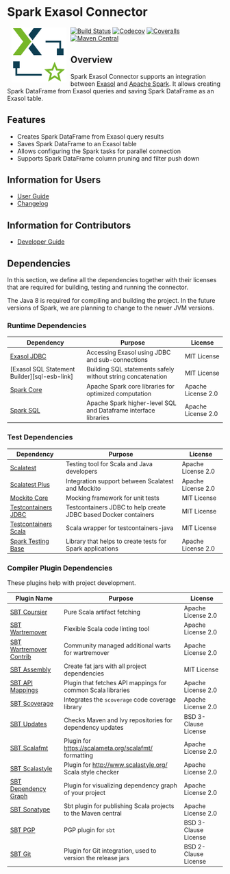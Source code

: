 # Spark Exasol Connector

<img alt="spark-exasol-connector logo" src="doc/images/spark-exasol-connector_128x128.png" style="float:left; padding:0px 10px 10px 10px;"/>

[![Build Status][travis-badge]][travis-link]
[![Codecov][codecov-badge]][codecov-link]
[![Coveralls][coveralls-badge]][coveralls-link]
[![Maven Central][maven-img-badge]][maven-link]

## Overview

Spark Exasol Connector supports an integration between [Exasol][exasol] and
[Apache Spark][spark]. It allows creating Spark DataFrame from Exasol queries
and saving Spark DataFrame as an Exasol table.

## Features

* Creates Spark DataFrame from Exasol query results
* Saves Spark DataFrame to an Exasol table
* Allows configuring the Spark tasks for parallel connection
* Supports Spark DataFrame column pruning and filter push down

## Information for Users

* [User Guide](doc/user_guide/user_guide.md)
* [Changelog](doc/changes/changelog.md)

## Information for Contributors

* [Developer Guide](doc/development/developer_guide.md)

## Dependencies

In this section, we define all the dependencies together with their licenses
that are required for building, testing and running the connector.

The Java 8 is required for compiling and building the project. In the future
versions of Spark, we are planning to change to the newer JVM versions.

### Runtime Dependencies

| Dependency                                  | Purpose                                                         | License              |
|---------------------------------------------|-----------------------------------------------------------------|----------------------|
| [Exasol JDBC][exasol-jdbc-link]             | Accessing Exasol using JDBC and sub-connections                 | MIT License          |
| [Exasol SQL Statement Builder][sql-esb-link]| Building SQL statements safely without string concatenation     | MIT License          |
| [Spark Core][spark]                         | Apache Spark core libraries for optimized computation           | Apache License 2.0   |
| [Spark SQL][spark-sql-link]                 | Apache Spark higher-level SQL and Dataframe interface libraries | Apache License 2.0   |

### Test Dependencies

| Dependency                                  | Purpose                                                         | License              |
|---------------------------------------------|-----------------------------------------------------------------|----------------------|
| [Scalatest][scalatest-link]                 | Testing tool for Scala and Java developers                      | Apache License 2.0   |
| [Scalatest Plus][scalatestplus-link]        | Integration support between Scalatest and Mockito               | Apache License 2.0   |
| [Mockito Core][mockitocore-link]            | Mocking framework for unit tests                                | MIT License          |
| [Testcontainers JDBC][tcont-jdbc-link]      | Testcontainers JDBC to help create JDBC based Docker containers | MIT License          |
| [Testcontainers Scala][tcont-scala-link]    | Scala wrapper for testcontainers-java                           | MIT License          |
| [Spark Testing Base][spark-testing-base]    | Library that helps to create tests for Spark applications       | Apache License 2.0   |

### Compiler Plugin Dependencies

These plugins help with project development.

| Plugin Name                                 | Purpose                                                         | License              |
|---------------------------------------------|-----------------------------------------------------------------|----------------------|
| [SBT Coursier][sbt-coursier-link]           | Pure Scala artifact fetching                                    | Apache License 2.0   |
| [SBT Wartremover][sbt-wartremover-link]     | Flexible Scala code linting tool                                | Apache License 2.0   |
| [SBT Wartremover Contrib][sbt-wcontrib-link]| Community managed additional warts for wartremover              | Apache License 2.0   |
| [SBT Assembly][sbt-assembly-link]           | Create fat jars with all project dependencies                   | MIT License          |
| [SBT API Mappings][sbt-apimapping-link]     | Plugin that fetches API mappings for common Scala libraries     | Apache License 2.0   |
| [SBT Scoverage][sbt-scoverage-link]         | Integrates the `scoverage` code coverage library                | Apache License 2.0   |
| [SBT Updates][sbt-updates-link]             | Checks Maven and Ivy repositories for dependency updates        | BSD 3-Clause License |
| [SBT Scalafmt][sbt-scalafmt-link]           | Plugin for https://scalameta.org/scalafmt/ formatting           | Apache License 2.0   |
| [SBT Scalastyle][sbt-style-link]            | Plugin for http://www.scalastyle.org/ Scala style checker       | Apache License 2.0   |
| [SBT Dependency Graph][sbt-depgraph-link]   | Plugin for visualizing dependency graph of your project         | Apache License 2.0   |
| [SBT Sonatype][sbt-sonatype-link]           | Sbt plugin for publishing Scala projects to the Maven central   | Apache License 2.0   |
| [SBT PGP][sbt-pgp-link]                     | PGP plugin for `sbt`                                            | BSD 3-Clause License |
| [SBT Git][sbt-git-link]                     | Plugin for Git integration, used to version the release jars    | BSD 2-Clause License |

[travis-badge]: https://travis-ci.com/exasol/spark-exasol-connector.svg?branch=master
[travis-link]: https://travis-ci.com/exasol/spark-exasol-connector
[codecov-badge]: https://codecov.io/gh/exasol/spark-exasol-connector/branch/master/graph/badge.svg
[codecov-link]: https://codecov.io/gh/exasol/spark-exasol-connector
[coveralls-badge]: https://coveralls.io/repos/github/exasol/spark-exasol-connector/badge.svg?branch=master
[coveralls-link]: https://coveralls.io/github/exasol/spark-exasol-connector?branch=master
[maven-img-badge]: https://img.shields.io/maven-central/v/com.exasol/spark-connector_2.12.svg
[maven-reg-badge]: https://maven-badges.herokuapp.com/maven-central/com.exasol/spark-connector_2.12/badge.svg
[maven-link]: https://maven-badges.herokuapp.com/maven-central/com.exasol/spark-connector_2.12
[exasol]: https://www.exasol.com/en/
[spark]: https://spark.apache.org/
[exasol-jdbc-link]: https://www.exasol.com/portal/display/DOWNLOAD/Exasol+Download+Section
[exasol-esb-link]: https://github.com/exasol/sql-statement-builder
[spark-sql-link]: https://spark.apache.org/sql/
[scalatest-link]: http://www.scalatest.org/
[scalatestplus-link]: https://github.com/scalatest/scalatestplus-mockito
[mockitocore-link]: https://site.mockito.org/
[tcont-jdbc-link]: https://www.testcontainers.org/modules/databases/jdbc/
[tcont-scala-link]: https://github.com/testcontainers/testcontainers-scala
[spark-testing-base]: https://github.com/holdenk/spark-testing-base
[sbt-coursier-link]: https://github.com/coursier/coursier
[sbt-wartremover-link]: http://github.com/puffnfresh/wartremover
[sbt-wcontrib-link]: http://github.com/wartremover/wartremover-contrib
[sbt-assembly-link]: https://github.com/sbt/sbt-assembly
[sbt-apimapping-link]: https://github.com/ThoughtWorksInc/sbt-api-mappings
[sbt-scoverage-link]: http://github.com/scoverage/sbt-scoverage
[sbt-updates-link]: http://github.com/rtimush/sbt-updates
[sbt-scalafmt-link]: https://github.com/lucidsoftware/neo-sbt-scalafmt
[sbt-style-link]: https://github.com/scalastyle/scalastyle-sbt-plugin
[sbt-depgraph-link]: https://github.com/jrudolph/sbt-dependency-graph
[sbt-sonatype-link]: https://github.com/xerial/sbt-sonatype
[sbt-pgp-link]: https://github.com/xerial/sbt-sonatype
[sbt-git-link]: https://github.com/sbt/sbt-git
